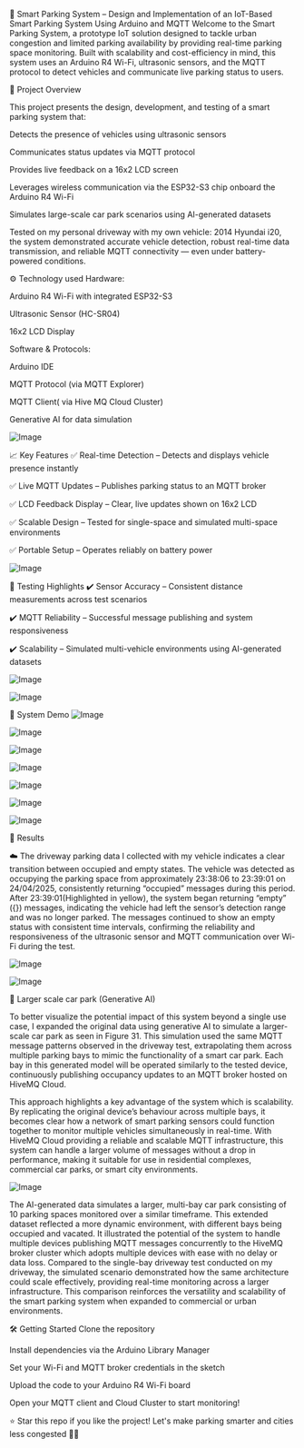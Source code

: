 🚗 Smart Parking System – Design and Implementation of an IoT-Based Smart Parking System Using Arduino and MQTT
Welcome to the Smart Parking System, a prototype IoT solution designed to tackle urban congestion and limited parking availability by providing real-time parking space monitoring. Built with scalability and cost-efficiency in mind, this system uses an Arduino R4 Wi-Fi, ultrasonic sensors, and the MQTT protocol to detect vehicles and communicate live parking status to users.

📌 Project Overview

This project presents the design, development, and testing of a smart parking system that:

Detects the presence of vehicles using ultrasonic sensors

Communicates status updates via MQTT protocol

Provides live feedback on a 16x2 LCD screen

Leverages wireless communication via the ESP32-S3 chip onboard the Arduino R4 Wi-Fi

Simulates large-scale car park scenarios using AI-generated datasets

Tested on my personal driveway with my own vehicle: 2014 Hyundai i20, the system demonstrated accurate vehicle detection, robust real-time data transmission, and reliable MQTT connectivity — even under battery-powered conditions.

⚙️ Technology used
Hardware:

Arduino R4 Wi-Fi with integrated ESP32-S3

Ultrasonic Sensor (HC-SR04)

16x2 LCD Display

Software & Protocols:

Arduino IDE

MQTT Protocol (via MQTT Explorer)

MQTT Client( via Hive MQ Cloud Cluster)

Generative AI for data simulation

![Image](https://github.com/user-attachments/assets/377e50bd-68f2-4ce3-9786-d97a1b23aa09)

📈 Key Features
✅ Real-time Detection – Detects and displays vehicle presence instantly

✅ Live MQTT Updates – Publishes parking status to an MQTT broker

✅ LCD Feedback Display – Clear, live updates shown on 16x2 LCD

✅ Scalable Design – Tested for single-space and simulated multi-space environments

✅ Portable Setup – Operates reliably on battery power

![Image](https://github.com/user-attachments/assets/2109433a-8250-458d-a34d-e57e346eb927)

🧪 Testing Highlights
✔️ Sensor Accuracy – Consistent distance measurements across test scenarios

✔️ MQTT Reliability – Successful message publishing and system responsiveness

✔️ Scalability – Simulated multi-vehicle environments using AI-generated datasets

![Image](https://github.com/user-attachments/assets/ba4581f7-0e4d-4d51-99b7-3ca4a7e12bb0)

![Image](https://github.com/user-attachments/assets/8c15f9ee-6cbc-4dbb-ba6b-e2427eb1b30b)


📸 System Demo
![Image](https://github.com/user-attachments/assets/fa1ac3c8-96f2-427d-b663-5e55288bb5f6)

![Image](https://github.com/user-attachments/assets/8f5469ff-df71-4b28-8de7-0cf8b6457e9d)

![Image](https://github.com/user-attachments/assets/f78ac494-a0b0-418f-a8a8-a2eebf233d47)

![Image](https://github.com/user-attachments/assets/c66b731d-1a7e-4e52-896a-3fb33ad7859f)

![Image](https://github.com/user-attachments/assets/09cad1e3-8364-4758-981b-3493482445f2)

![Image](https://github.com/user-attachments/assets/8c15f9ee-6cbc-4dbb-ba6b-e2427eb1b30b)

![Image](https://github.com/user-attachments/assets/daf29936-6fc7-4cb5-a353-cfd8bdc86cdc)

🔮 Results

☁️ The driveway parking data I collected with my vehicle indicates a clear transition between occupied and empty states. The vehicle was detected as occupying the parking space from approximately 23:38:06 to 23:39:01 on 24/04/2025, consistently returning “occupied” messages during this period. After 23:39:01(Highlighted in yellow), the system began returning “empty” ({}) messages, indicating the vehicle had left the sensor’s detection range and was no longer parked. The messages continued to show an empty status with consistent time intervals, confirming the reliability and responsiveness of the ultrasonic sensor and MQTT communication over Wi-Fi during the test. 

![Image](https://github.com/user-attachments/assets/6a666d92-877a-4da7-954f-4db65279c7fc)

![Image](https://github.com/user-attachments/assets/8ad29e06-1d0e-4caa-8aa3-1fe393348ca3)


🔭 Larger scale car park (Generative AI)

To better visualize the potential impact of this system beyond a single use case, I expanded the original data using generative AI to simulate a larger-scale car park as seen in Figure 31. This simulation used the same MQTT message patterns observed in the driveway test, extrapolating them across multiple parking bays to mimic the functionality of a smart car park. Each bay in this generated model will be operated similarly to the tested device, continuously publishing occupancy updates to an MQTT broker hosted on HiveMQ Cloud. 

This approach highlights a key advantage of the system which is scalability. By replicating the original device’s behaviour across multiple bays, it becomes clear how a network of smart parking sensors could function together to monitor multiple vehicles simultaneously in real-time. With HiveMQ Cloud providing a reliable and scalable MQTT infrastructure, this system can handle a larger volume of messages without a drop in performance, making it suitable for use in residential complexes, commercial car parks, or smart city environments. 

![Image](https://github.com/user-attachments/assets/4d050183-8a64-4d95-9b47-900ff68add93)

The AI-generated data simulates a larger, multi-bay car park consisting of 10 parking spaces monitored over a similar timeframe. This extended dataset reflected a more dynamic environment, with different bays being occupied and vacated. It illustrated the potential of the system to handle multiple devices publishing MQTT messages concurrently to the HiveMQ broker cluster which adopts multiple devices with ease with no delay or data loss. Compared to the single-bay driveway test conducted on my driveway, the simulated scenario demonstrated how the same architecture could scale effectively, providing real-time monitoring across a larger infrastructure. This comparison reinforces the versatility and scalability of the smart parking system when expanded to commercial or urban environments. 

🛠️ Getting Started
Clone the repository

Install dependencies via the Arduino Library Manager

Set your Wi-Fi and MQTT broker credentials in the sketch

Upload the code to your Arduino R4 Wi-Fi board

Open your MQTT client and Cloud Cluster to start monitoring!

⭐ Star this repo if you like the project!
Let's make parking smarter and cities less congested 🚙💡


